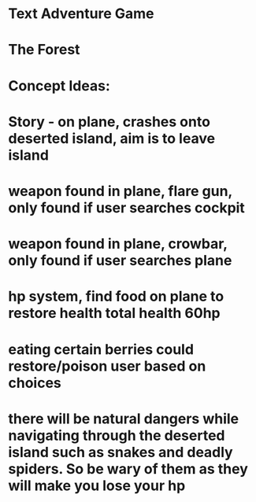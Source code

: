 # Text Adventure Game
# The Forest

# Concept Ideas:

# Story - on plane, crashes onto deserted island, aim is to leave island

# weapon found in plane, flare gun, only found if user searches cockpit
# weapon found in plane, crowbar, only found if user searches plane
# hp system, find food on plane to restore health total health 60hp
# eating certain berries could restore/poison user based on choices
# there will be natural dangers while navigating through the deserted island such as snakes and deadly spiders. So be wary of them as they will make you lose your hp

